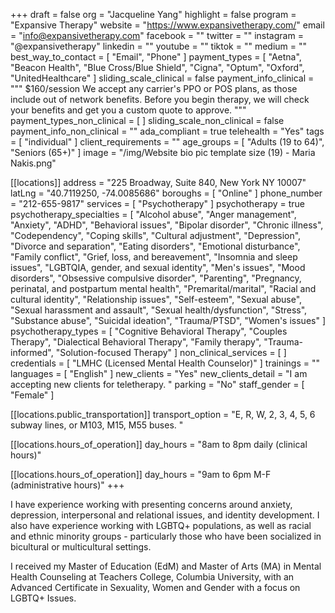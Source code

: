 +++
draft = false
org = "Jacqueline Yang"
highlight = false
program = "Expansive Therapy"
website = "https://www.expansivetherapy.com/"
email = "info@expansivetherapy.com"
facebook = ""
twitter = ""
instagram = "@expansivetherapy"
linkedin = ""
youtube = ""
tiktok = ""
medium = ""
best_way_to_contact = [ "Email", "Phone" ]
payment_types = [
  "Aetna",
  "Beacon Health",
  "Blue Cross/Blue Shield",
  "Cigna",
  "Optum",
  "Oxford",
  "UnitedHealthcare"
]
sliding_scale_clinical = false
payment_info_clinical = """
$160/session
We accept any carrier's PPO or POS plans, as those include out of network benefits. Before you begin therapy, we will check your benefits and get you a custom quote to approve. """
payment_types_non_clinical = [ ]
sliding_scale_non_clinical = false
payment_info_non_clinical = ""
ada_compliant = true
telehealth = "Yes"
tags = [ "individual" ]
client_requirements = ""
age_groups = [ "Adults (19 to 64)", "Seniors (65+)" ]
image = "/img/Website bio pic template size (19) - Maria Nakis.png"

[[locations]]
address = "225 Broadway, Suite 840, New York NY 10007"
latLng = "40.7119250, -74.0085686"
boroughs = [ "Online" ]
phone_number = "212-655-9817"
services = [ "Psychotherapy" ]
psychotherapy = true
psychotherapy_specialties = [
  "Alcohol abuse",
  "Anger management",
  "Anxiety",
  "ADHD",
  "Behavioral issues",
  "Bipolar disorder",
  "Chronic illness",
  "Codependency",
  "Coping skills",
  "Cultural adjustment",
  "Depression",
  "Divorce and separation",
  "Eating disorders",
  "Emotional disturbance",
  "Family conflict",
  "Grief, loss, and bereavement",
  "Insomnia and sleep issues",
  "LGBTQIA, gender, and sexual identity",
  "Men's issues",
  "Mood disorders",
  "Obsessive compulsive disorder",
  "Parenting",
  "Pregnancy, perinatal, and postpartum mental health",
  "Premarital/marital",
  "Racial and cultural identity",
  "Relationship issues",
  "Self-esteem",
  "Sexual abuse",
  "Sexual harassment and assault",
  "Sexual health/dysfunction",
  "Stress",
  "Substance abuse",
  "Suicidal ideation",
  "Trauma/PTSD",
  "Women's issues"
]
psychotherapy_types = [
  "Cognitive Behavioral Therapy",
  "Couples Therapy",
  "Dialectical Behavioral Therapy",
  "Family therapy",
  "Trauma-informed",
  "Solution-focused Therapy"
]
non_clinical_services = [ ]
credentials = [ "LMHC (Licensed Mental Health Counselor)" ]
trainings = ""
languages = [ "English" ]
new_clients = "Yes"
new_clients_detail = "I am accepting new clients for teletherapy. "
parking = "No"
staff_gender = [ "Female" ]

  [[locations.public_transportation]]
  transport_option = "E, R, W, 2, 3, 4, 5, 6 subway lines, or M103, M15, M55 buses. "

  [[locations.hours_of_operation]]
  day_hours = "8am to 8pm daily (clinical hours)"

  [[locations.hours_of_operation]]
  day_hours = "9am to 6pm M-F (administrative hours)"
+++

I have experience working with presenting concerns around anxiety, depression, interpersonal and relational issues, and identity development. I also have experience working with LGBTQ+ populations, as well as racial and ethnic minority groups - particularly those who have been socialized in bicultural or multicultural settings.

I received my Master of Education (EdM) and Master of Arts (MA) in Mental Health Counseling at Teachers College, Columbia University, with an Advanced Certificate in Sexuality, Women and Gender with a focus on LGBTQ+ Issues.
